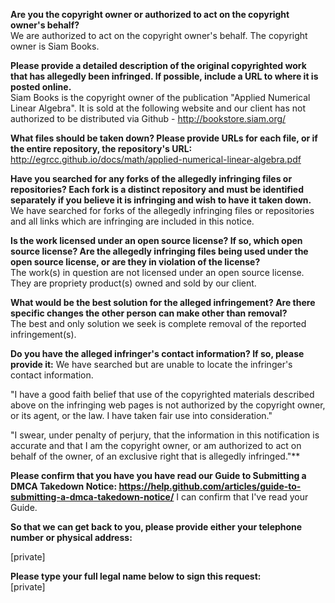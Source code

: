**Are you the copyright owner or authorized to act on the copyright owner's behalf?**  
We are authorized to act on the copyright owner's behalf. The copyright owner is Siam Books.

**Please provide a detailed description of the original copyrighted work that has allegedly been infringed. If possible, include a URL to where it is posted online.**  
Siam Books is the copyright owner of the publication "Applied Numerical Linear Algebra". It is sold at the following website and our client has not authorized to be distributed via Github - http://bookstore.siam.org/

**What files should be taken down? Please provide URLs for each file, or if the entire repository, the repository's URL:**  
http://egrcc.github.io/docs/math/applied-numerical-linear-algebra.pdf

**Have you searched for any forks of the allegedly infringing files or repositories? Each fork is a distinct repository and must be identified separately if you believe it is infringing and wish to have it taken down.**  
We have searched for forks of the allegedly infringing files or repositories and all links which are infringing are included in this notice.

**Is the work licensed under an open source license? If so, which open source license? Are the allegedly infringing files being used under the open source license, or are they in violation of the license?**  
The work(s) in question are not licensed under an open source license. They are propriety product(s) owned and sold by our client.

**What would be the best solution for the alleged infringement? Are there specific changes the other person can make other than removal?**  
The best and only solution we seek is complete removal of the reported infringement(s).

**Do you have the alleged infringer's contact information? If so, please provide it:** 
We have searched but are unable to locate the infringer's contact information.

"I have a good faith belief that use of the copyrighted materials described above on the infringing web pages is not authorized by the copyright owner, or its agent, or the law. I have taken fair use into consideration."

"I swear, under penalty of perjury, that the information in this notification is accurate and that I am the copyright owner, or am authorized to act on behalf of the owner, of an exclusive right that is allegedly infringed."**

**Please confirm that you have you have read our Guide to Submitting a DMCA Takedown Notice: https://help.github.com/articles/guide-to-submitting-a-dmca-takedown-notice/**
I can confirm that I've read your Guide.

**So that we can get back to you, please provide either your telephone number or physical address:**

[private]

**Please type your full legal name below to sign this request:**   
[private]
